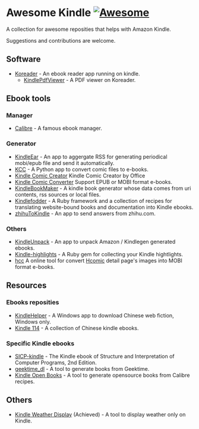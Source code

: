 # Awesome Kindle [![Awesome](https://awesome.re/badge-flat2.svg)](https://awesome.re)
A collection for awesome reposities that helps with Amazon Kindle.

Suggestions and contributions are welcome.

## Software
* [Koreader](https://github.com/koreader/koreader) - An ebook reader app running on kindle.
  * [KindlePdfViewer](https://github.com/koreader/kindlepdfviewer) - A PDF viewer on Koreader.

## Ebook tools
### Manager
* [Calibre](https://github.com/kovidgoyal/calibre) - A famous ebook manager.
### Generator
* [KindleEar](https://github.com/cdhigh/KindleEar) - An app to aggergate RSS for generating periodical mobi/epub file and send it automatically.
* [KCC](https://github.com/ciromattia/kcc) - A Python app to convert comic files to e-books.
* [Kindle Comic Creator](https://www.amazon.com/gp/feature.html?ie=UTF8&docId=1001103761) Kindle Comic Creator by Office
* [Kindle Comic Converter](https://kcc.iosphe.re/) Support EPUB or MOBI format e-books.
* [KindleBookMaker](https://github.com/barretlee/kindleBookMaker) - A kindle book generator whose data comes from uri contents, rss sources or local files.
* [Kindlefodder](https://github.com/danchoi/kindlefodder) - A Ruby framework and a collection of recipes for translating website-bound books and documentation into Kindle ebooks.
* [zhihuToKindle](https://github.com/Rockyzsu/zhihuToKindle) - An app to send answers from zhihu.com.
### Others
* [KindleUnpack](https://github.com/kevinhendricks/KindleUnpack) - An app to  unpack Amazon / Kindlegen generated ebooks.
* [Kindle-highlights](https://github.com/speric/kindle-highlights) - A Ruby gem for collecting your Kindle hightlights.
* [hcc](https://github.com/ystyle/hcc) A online tool for convert [Hcomic](https://c-upp.com/) detail page's images into MOBI format e-books.

## Resources
### Ebooks reposities
* [KindleHelper](https://github.com/qq573011406/KindleHelper) - A Windows app to download Chinese web fiction, Windows only.
* [Kindle 114](https://github.com/it-ebooks/kindle114-rsrc-gathering) - A collection of Chinese kindle ebooks.
### Specific Kindle ebooks
* [SICP-kindle](https://github.com/twcamper/sicp-kindle) - The Kindle ebook of Structure and Interpretation of Computer Programs, 2nd Edition.
* [geektime_dl](https://github.com/jachinlin/geektime_dl) - A tool to generate books from Geektime.
* [Kindle Open Books](https://github.com/ericzhang-cn/kindle-open-books) - A tool to generate opensource books from Calibre recipes.

## Others
* [Kindle Weather Display](https://github.com/mpetroff/kindle-weather-display) (Achieved) - A tool to display weather only on Kindle.
